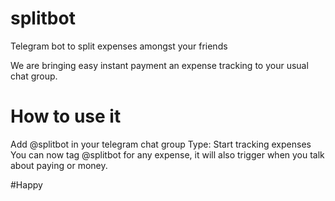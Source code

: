 # splitbot
Telegram bot to split expenses amongst your friends

We are bringing easy instant payment an expense tracking to your usual chat group. 

# How to use it
Add @splitbot in your telegram chat group
Type: Start tracking expenses
You can now tag @splitbot for any expense, it will also trigger when you talk about paying or money.

#Happy
